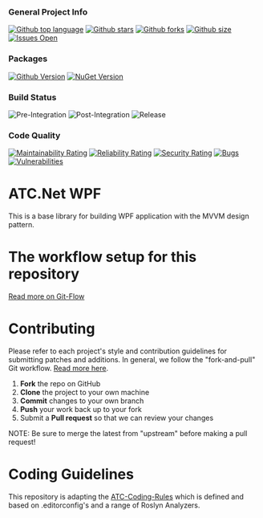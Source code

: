 ### General Project Info
[![Github top language](https://img.shields.io/github/languages/top/atc-net/atc-wpf)](https://github.com/atc-net/atc-wpf)
[![Github stars](https://img.shields.io/github/stars/atc-net/atc-wpf)](https://github.com/atc-net/atc-wpf)
[![Github forks](https://img.shields.io/github/forks/atc-net/atc-wpf)](https://github.com/atc-net/atc-wpf)
[![Github size](https://img.shields.io/github/repo-size/atc-net/atc-wpf)](https://github.com/atc-net/atc-wpf)
[![Issues Open](https://img.shields.io/github/issues/atc-net/atc-wpf.svg?logo=github)](https://github.com/atc-net/atc-wpf/issues)

### Packages
[![Github Version](https://img.shields.io/static/v1?logo=github&color=blue&label=github&message=latest)](https://github.com/orgs/atc-net/packages?repo_name=atc-wpf)
[![NuGet Version](https://img.shields.io/nuget/v/Atc.[Hallo.World.Project].svg?logo=nuget)](https://www.nuget.org/profiles/atc-net)

### Build Status
![Pre-Integration](https://github.com/atc-net/atc-wpf/workflows/Pre-Integration/badge.svg)
![Post-Integration](https://github.com/atc-net/atc-wpf/workflows/Post-Integration/badge.svg)
![Release](https://github.com/atc-net/atc-wpf/workflows/Release/badge.svg)

### Code Quality
[![Maintainability Rating](https://sonarcloud.io/api/project_badges/measure?project=atc-wpf&metric=sqale_rating)](https://sonarcloud.io/dashboard?id=atc-wpf)
[![Reliability Rating](https://sonarcloud.io/api/project_badges/measure?project=atc-wpf&metric=reliability_rating)](https://sonarcloud.io/dashboard?id=atc-wpf)
[![Security Rating](https://sonarcloud.io/api/project_badges/measure?project=atc-wpf&metric=security_rating)](https://sonarcloud.io/dashboard?id=atc-wpf)
[![Bugs](https://sonarcloud.io/api/project_badges/measure?project=atc-wpf&metric=bugs)](https://sonarcloud.io/dashboard?id=atc-wpf)
[![Vulnerabilities](https://sonarcloud.io/api/project_badges/measure?project=atc-wpf&metric=vulnerabilities)](https://sonarcloud.io/dashboard?id=atc-wpf)

# ATC.Net WPF

This is a base library for building WPF application with the MVVM design pattern.


# The workflow setup for this repository
[Read more on Git-Flow](docs/GitFlow.md)

# Contributing

Please refer to each project's style and contribution guidelines for submitting patches and additions. In general, we follow the "fork-and-pull" Git workflow. [Read more here](https://gist.github.com/Chaser324/ce0505fbed06b947d962).

 1. **Fork** the repo on GitHub
 2. **Clone** the project to your own machine
 3. **Commit** changes to your own branch
 4. **Push** your work back up to your fork
 5. Submit a **Pull request** so that we can review your changes

NOTE: Be sure to merge the latest from "upstream" before making a pull request!

# Coding Guidelines

This repository is adapting the [ATC-Coding-Rules](https://github.com/atc-net/atc-coding-rules) which is defined and based on .editorconfig's and a range of Roslyn Analyzers.
